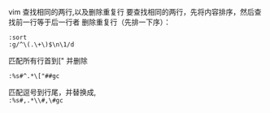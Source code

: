 vim 查找相同的两行,以及删除重复行
要查找相同的两行，先将内容排序，然后查找前一行等于后一行者
删除重复行（先排一下序）：
```
:sort
:g/^\(.\+\)$\n\1/d
```


匹配所有行首到[" 并删除
```
:%s#^.*\["##gc
```
匹配逗号到行尾，并替换成,\
``` :%s#,.*\\#,\#gc ```
















